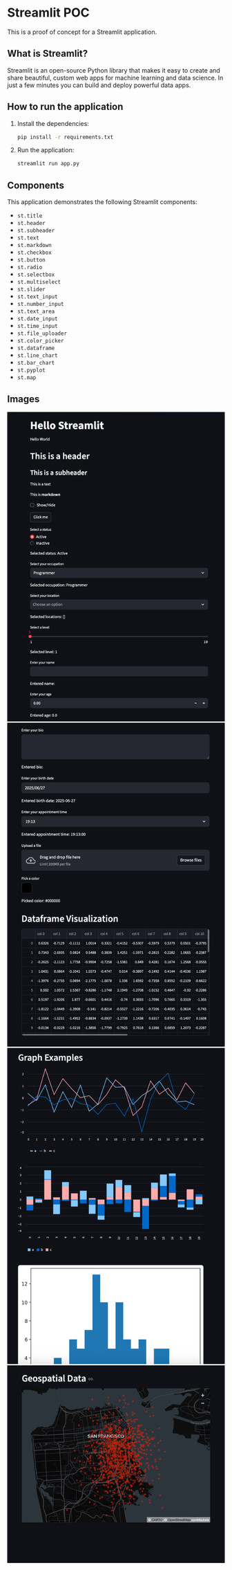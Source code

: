 # Streamlit POC

This is a proof of concept for a Streamlit application.

## What is Streamlit?

Streamlit is an open-source Python library that makes it easy to create and share beautiful, custom web apps for machine learning and data science. In just a few minutes you can build and deploy powerful data apps.

## How to run the application

1.  Install the dependencies:

    ```bash
    pip install -r requirements.txt
    ```

2.  Run the application:

    ```bash
    streamlit run app.py
    ```

## Components

This application demonstrates the following Streamlit components:

*   `st.title`
*   `st.header`
*   `st.subheader`
*   `st.text`
*   `st.markdown`
*   `st.checkbox`
*   `st.button`
*   `st.radio`
*   `st.selectbox`
*   `st.multiselect`
*   `st.slider`
*   `st.text_input`
*   `st.number_input`
*   `st.text_area`
*   `st.date_input`
*   `st.time_input`
*   `st.file_uploader`
*   `st.color_picker`
*   `st.dataframe`
*   `st.line_chart`
*   `st.bar_chart`
*   `st.pyplot`
*   `st.map`

## Images

![img.png](img.png)
![img_1.png](img_1.png)
![img_2.png](img_2.png)
![img_3.png](img_3.png)